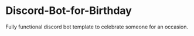 # Discord-Bot-for-Birthday
Fully functional discord bot template to celebrate someone for an occasion. 
